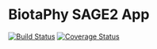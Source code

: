 # BiotaPhy SAGE2 App
[![Build Status](https://travis-ci.org/mielliott/biotaphy-sage2.svg?branch=master)](https://travis-ci.org/mielliott/biotaphy-sage2)
[![Coverage Status](https://coveralls.io/repos/github/mielliott/biotaphy-sage2/badge.svg?branch=master)](https://coveralls.io/github/mielliott/biotaphy-sage2?branch=master)
